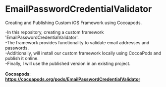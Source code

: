 # EmailPasswordCredentialValidator
Creating and Publishing Custom iOS Framework using Cocoapods.

-In this repository, creating a custom framework 'EmailPasswordCredentialValidator'.<br> 
-The framework provides functionality to validate email addresses and passwords.<br>
-Additionally, will install our custom framework locally using CocoaPods and publish it online.<br> 
-Finally, I will use the published version in an existing project.<br><br>
**Cocoapods**: **https://cocoapods.org/pods/EmailPasswordCredentialValidator**
